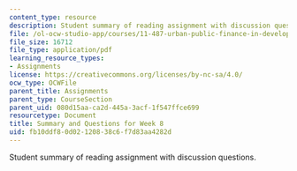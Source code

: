 ```yaml
---
content_type: resource
description: Student summary of reading assignment with discussion questions.
file: /ol-ocw-studio-app/courses/11-487-urban-public-finance-in-developing-countries-fall-2004/fb10ddf80d02120838c6f7d83aa4282d_sess1617summary.pdf
file_size: 16712
file_type: application/pdf
learning_resource_types:
- Assignments
license: https://creativecommons.org/licenses/by-nc-sa/4.0/
ocw_type: OCWFile
parent_title: Assignments
parent_type: CourseSection
parent_uid: 080d15aa-ca2d-445a-3acf-1f547ffce699
resourcetype: Document
title: Summary and Questions for Week 8
uid: fb10ddf8-0d02-1208-38c6-f7d83aa4282d
---
```

Student summary of reading assignment with discussion questions.